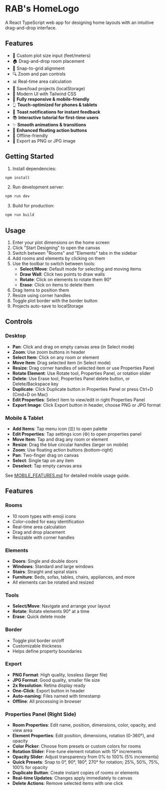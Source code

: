 # RAB's HomeLogo

A React TypeScript web app for designing home layouts with an intuitive drag-and-drop interface.

## Features

- 📐 Custom plot size input (feet/meters)
- 🏠 Drag-and-drop room placement
- 📏 Snap-to-grid alignment
- 🔍 Zoom and pan controls
- 📊 Real-time area calculation
- 💾 Save/load projects (localStorage)
- 🎨 Modern UI with Tailwind CSS
- 📱 **Fully responsive & mobile-friendly**
- 👆 **Touch-optimized for phones & tablets**
- 🔔 **Toast notifications for instant feedback**
- 📚 **Interactive tutorial for first-time users**
- ✨ **Smooth animations & transitions**
- 🎯 **Enhanced floating action buttons**
- 🔌 Offline-friendly
- 📸 Export as PNG or JPG image

## Getting Started

1. Install dependencies:
```bash
npm install
```

2. Run development server:
```bash
npm run dev
```

3. Build for production:
```bash
npm run build
```

## Usage

1. Enter your plot dimensions on the home screen
2. Click "Start Designing" to open the canvas
3. Switch between "Rooms" and "Elements" tabs in the sidebar
4. Add rooms and elements by clicking on them
5. Use the toolbar to switch between tools:
   - **Select/Move**: Default mode for selecting and moving items
   - **Draw Wall**: Click two points to draw walls
   - **Rotate**: Click on elements to rotate them 90°
   - **Erase**: Click on items to delete them
6. Drag items to position them
7. Resize using corner handles
8. Toggle plot border with the border button
9. Projects auto-save to localStorage

## Controls

### Desktop
- **Pan**: Click and drag on empty canvas area (in Select mode)
- **Zoom**: Use zoom buttons in header
- **Select Item**: Click on any room or element
- **Move Item**: Drag selected item (in Select mode)
- **Resize**: Drag corner handles of selected item or use Properties Panel
- **Rotate Element**: Use Rotate tool, Properties Panel, or rotation slider
- **Delete**: Use Erase tool, Properties Panel delete button, or Delete/Backspace key
- **Duplicate**: Click Duplicate button in Properties Panel or press Ctrl+D (Cmd+D on Mac)
- **Edit Properties**: Select item to view/edit in right Properties Panel
- **Export Image**: Click Export button in header, choose PNG or JPG format

### Mobile & Tablet
- **Add Items**: Tap menu icon (☰) to open palette
- **Edit Properties**: Tap settings icon (⚙️) to open properties panel
- **Move Item**: Tap and drag any room or element
- **Resize**: Drag the blue circular handles (larger on mobile)
- **Zoom**: Use floating action buttons (bottom-right)
- **Pan**: Two-finger drag on canvas
- **Select**: Single tap on any item
- **Deselect**: Tap empty canvas area

See [MOBILE_FEATURES.md](MOBILE_FEATURES.md) for detailed mobile usage guide.

## Features

### Rooms
- 10 room types with emoji icons
- Color-coded for easy identification
- Real-time area calculation
- Drag and drop placement
- Resizable with corner handles

### Elements
- **Doors**: Single and double doors
- **Windows**: Standard and large windows
- **Stairs**: Straight and spiral stairs
- **Furniture**: Beds, sofas, tables, chairs, appliances, and more
- All elements can be rotated and resized

### Tools
- **Select/Move**: Navigate and arrange your layout
- **Rotate**: Rotate elements 90° at a time
- **Erase**: Quick delete mode

### Border
- Toggle plot border on/off
- Customizable thickness
- Helps define property boundaries

### Export
- **PNG Format**: High quality, lossless (larger file)
- **JPG Format**: Good quality, smaller file size
- **2x Resolution**: Retina display ready
- **One-Click**: Export button in header
- **Auto-naming**: Files named with timestamp
- **Offline**: All processing in browser

### Properties Panel (Right Side)
- **Room Properties**: Edit name, position, dimensions, color, opacity, and view area
- **Element Properties**: Edit position, dimensions, rotation (0-360°), and opacity
- **Color Picker**: Choose from presets or custom colors for rooms
- **Rotation Slider**: Fine-tune element rotation with 15° increments
- **Opacity Slider**: Adjust transparency from 0% to 100% (5% increments)
- **Quick Presets**: Snap to 0°, 90°, 180°, 270° for rotation; 25%, 50%, 75%, 100% for opacity
- **Duplicate Button**: Create instant copies of rooms or elements
- **Real-time Updates**: Changes apply immediately to canvas
- **Delete Actions**: Remove selected items with one click
